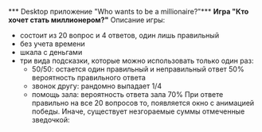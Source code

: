 *** Desktop приложение "Who wants to be a millionaire?"***
**Игра "Кто хочет стать миллионером?"**
Описание игры:
- состоит из 20 вопрос и 4 ответов, один лишь правильный
- без учета времени
- шкала с деньгами
- три вида подсказки, которые можно использовать только один раз:
    - 50/50: остается один правильный и неправильный ответ 50% вероятность правильного ответа
    - звонок другу: рандомно выпадает 1/4
    - помощь зала: вероятность ответа зала 70%
 При ответе правильно на все 20 вопросов то, появляется окно с анимацией победы.
 Иначе, существует незгораемые суммы отмеченные зведочкой:
 
 
 
